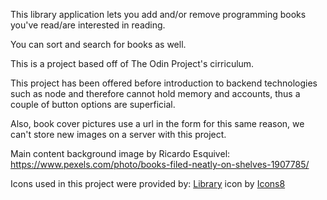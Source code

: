 This library application lets you add and/or remove programming books you've read/are interested in reading. 

You can sort and search for books as well. 

This is a project based off of The Odin Project's cirriculum. 

This project has been offered before introduction to backend technologies
such as node and therefore cannot hold memory and accounts, thus a couple
of button options are superficial. 

Also, book cover pictures use a url in the form for this same reason, we can't store new images on a server with this project. 

Main content background image by Ricardo Esquivel: https://www.pexels.com/photo/books-filed-neatly-on-shelves-1907785/

Icons used in this project were provided by:
<a target="_blank" href="https://icons8.com/icon/tYE8ZoDVbD85/library">Library</a> icon by <a target="_blank" href="https://icons8.com">Icons8</a>